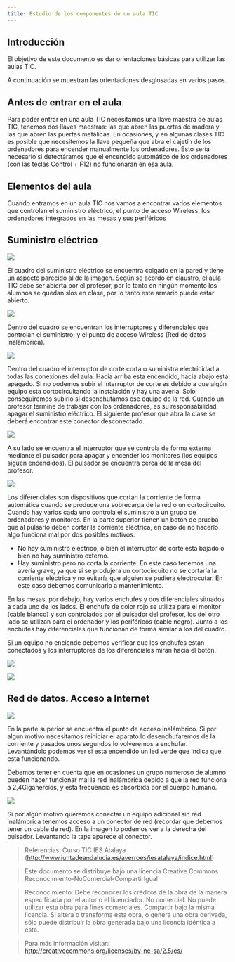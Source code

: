 ```yaml
---
title: Estudio de los componentes de un aula TIC
---
```


## Introducción

El objetivo de este documento es dar orientaciones básicas para utilizar las aulas TIC.

A continuación se muestran las orientaciones desglosadas en varios pasos.

## Antes de entrar en el aula

Para poder entrar en una aula TIC necesitamos una llave maestra de aulas TIC, tenemos dos llaves maestras: las que abren las puertas de madera y las que abren las puertas metálicas. En ocasiones, y en algunas clases TIC es posible que necesitemos la llave pequeña que abra el cajetín de los ordenadores para encender manualmente los ordenadores. Esto sería necesario si detectáramos que el encendido automático de los ordenadores (con las teclas Control + F12) no funcionaran en esa aula.

## Elementos del aula

Cuando entramos en un aula TIC nos vamos a encontrar varios elementos que controlan el suministro eléctrico, el punto de acceso Wireless, los ordenadores integrados en las mesas y sus periféricos

## Suministro eléctrico

![](../img/fig1.jpg)

El cuadro del suministro eléctrico se encuentra colgado en la pared y tiene un aspecto parecido al de la imagen. Según se acordó en claustro, el aula TIC debe ser abierta por el profesor, por lo tanto en ningún momento los alumnos se quedan slos en clase, por lo tanto este armario puede estar abierto.

![](../img/fig2.jpg)

Dentro del cuadro se encuentran los interruptores y diferenciales que controlan el suministro; y el punto de acceso Wireless (Red de datos inalámbrica).

![](../img/fig3.jpg)

Dentro del cuadro el interruptor de corte corta o suministra electricidad a todas las conexiones del aula. Hacia arriba esta encendido, hacia abajo esta apagado. Si no podemos subir el interruptor de corte es debido a que algún equipo esta cortocircuitando la instalación y hay una averia. Solo conseguiremos subirlo si desenchufamos ese equipo de la red.
Cuando un profesor termine de trabajar con los ordenadores, es su responsabilidad apagar el suministro eléctrico. El siguiente profesor que abra la clase se deberá encontrar este conector desconectado.

![](../img/fig4.jpg)

A su lado se encuentra el interruptor que se controla de forma externa mediante el pulsador para apagar y encender los monitores (los equipos siguen encendidos). El pulsador se encuentra cerca de la mesa del profesor.

![](../img/fig5.jpg)

Los diferenciales son dispositivos que cortan la corriente de forma automática cuando se produce una sobrecarga de la red o un cortocircuito. Cuando hay varios cada uno controla el suministro a un grupo de ordenadores y monitores. En la parte superior tienen un botón de prueba que al pulsarlo deben cortar la corriente eléctrica, en caso de no hacerlo algo funciona mal por dos posibles motivos:

* No hay suministro eléctrico, o bien el interruptor de corte esta bajado o bien no hay suministro externo.
* Hay suministro pero no corta la corriente. En este caso tenemos una averia grave, ya que si se produjera un cortocircuito no se cortaría la corriente eléctrica y no evitaría que alguien se pudiera electrocutar. En este caso debemos comunicarlo a mantenimiento.

En las mesas, por debajo, hay varios enchufes y dos diferenciales situados a cada uno de los lados. El enchufe de color rojo se utiliza para el monitor (cable blanco) y son controlados por el pulsador del profesor, los del otro lado se utilizan para el ordenador y los periféricos (cable negro). Junto a los enchufes hay diferenciales que funcionan de forma similar a los del cuadro.

Si un equipo no enciende debemos verificar que los enchufes estan conectados y los interruptores de los diferenciales miran hacia el botón.

![](../img/fig7.jpg)

![](../img/fig8.jpg)


## Red de datos. Acceso a Internet

![](../img/fig6.jpg)

En la parte superior se encuentra el punto de acceso inalámbrico. Si por algun motivo necesitamos reiniciar el aparato lo desenchufaremos de la corriente y pasados unos segundos lo volveremos a enchufar. Levantándolo podemos ver si esta encendido un led verde que indica que esta funcionando.

Debemos tener en cuenta que en ocasiones un grupo numeroso de alumno pueden hacer funcionar mal la red inalámbrica debido a que la red funciona a 2,4Gigahercios, y esta frecuencia es absorbida por el cuerpo humano.


![](../img/fig4.jpg)

Si por algún motivo queremos conectar un equipo adicional sin red inalámbrica tenemos acceso a un conector de red (recordar que debemos tener un cable de red). En la imagen lo podemos ver a la derecha del pulsador. Levantando la tapa aparece el conector.


> Referencias:
> Curso TIC IES Atalaya (http://www.juntadeandalucia.es/averroes/iesatalaya/indice.html)

> Este documento se distribuye bajo una licencia Creative Commons Reconocimiento-NoComercial-CompartirIgual

> Reconocimiento. Debe reconocer los créditos de la obra de la manera especificada por el autor o el licenciador.
> No comercial. No puede utilizar esta obra para fines comerciales.
> Compartir bajo la misma licencia. Si altera o transforma esta obra, o genera una obra derivada, sólo puede distribuir la obra generada bajo una licencia idéntica a ésta.


> Para más información visitar: http://creativecommons.org/licenses/by-nc-sa/2.5/es/